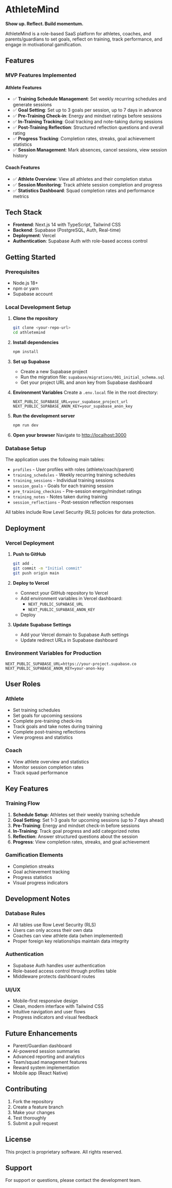 # AthleteMind

**Show up. Reflect. Build momentum.**

AthleteMind is a role-based SaaS platform for athletes, coaches, and parents/guardians to set goals, reflect on training, track performance, and engage in motivational gamification.

## Features

### MVP Features Implemented

#### Athlete Features
- ✅ **Training Schedule Management**: Set weekly recurring schedules and generate sessions
- ✅ **Goal Setting**: Set up to 3 goals per session, up to 7 days in advance
- ✅ **Pre-Training Check-in**: Energy and mindset ratings before sessions
- ✅ **In-Training Tracking**: Goal tracking and note-taking during sessions
- ✅ **Post-Training Reflection**: Structured reflection questions and overall rating
- ✅ **Progress Tracking**: Completion rates, streaks, goal achievement statistics
- ✅ **Session Management**: Mark absences, cancel sessions, view session history

#### Coach Features
- ✅ **Athlete Overview**: View all athletes and their completion status
- ✅ **Session Monitoring**: Track athlete session completion and progress
- ✅ **Statistics Dashboard**: Squad completion rates and performance metrics

## Tech Stack

- **Frontend**: Next.js 14 with TypeScript, Tailwind CSS
- **Backend**: Supabase (PostgreSQL, Auth, Real-time)
- **Deployment**: Vercel
- **Authentication**: Supabase Auth with role-based access control

## Getting Started

### Prerequisites

- Node.js 18+ 
- npm or yarn
- Supabase account

### Local Development Setup

1. **Clone the repository**
   ```bash
   git clone <your-repo-url>
   cd athletemind
   ```

2. **Install dependencies**
   ```bash
   npm install
   ```

3. **Set up Supabase**
   - Create a new Supabase project
   - Run the migration file: `supabase/migrations/001_initial_schema.sql`
   - Get your project URL and anon key from Supabase dashboard

4. **Environment Variables**
   Create a `.env.local` file in the root directory:
   ```env
   NEXT_PUBLIC_SUPABASE_URL=your_supabase_project_url
   NEXT_PUBLIC_SUPABASE_ANON_KEY=your_supabase_anon_key
   ```

5. **Run the development server**
   ```bash
   npm run dev
   ```

6. **Open your browser**
   Navigate to [http://localhost:3000](http://localhost:3000)

### Database Setup

The application uses the following main tables:

- `profiles` - User profiles with roles (athlete/coach/parent)
- `training_schedules` - Weekly recurring training schedules
- `training_sessions` - Individual training sessions
- `session_goals` - Goals for each training session
- `pre_training_checkins` - Pre-session energy/mindset ratings
- `training_notes` - Notes taken during training
- `session_reflections` - Post-session reflection responses

All tables include Row Level Security (RLS) policies for data protection.

## Deployment

### Vercel Deployment

1. **Push to GitHub**
   ```bash
   git add .
   git commit -m "Initial commit"
   git push origin main
   ```

2. **Deploy to Vercel**
   - Connect your GitHub repository to Vercel
   - Add environment variables in Vercel dashboard:
     - `NEXT_PUBLIC_SUPABASE_URL`
     - `NEXT_PUBLIC_SUPABASE_ANON_KEY`
   - Deploy

3. **Update Supabase Settings**
   - Add your Vercel domain to Supabase Auth settings
   - Update redirect URLs in Supabase dashboard

### Environment Variables for Production

```env
NEXT_PUBLIC_SUPABASE_URL=https://your-project.supabase.co
NEXT_PUBLIC_SUPABASE_ANON_KEY=your-anon-key
```

## User Roles

### Athlete
- Set training schedules
- Set goals for upcoming sessions
- Complete pre-training check-ins
- Track goals and take notes during training
- Complete post-training reflections
- View progress and statistics

### Coach
- View athlete overview and statistics
- Monitor session completion rates
- Track squad performance

## Key Features

### Training Flow
1. **Schedule Setup**: Athletes set their weekly training schedule
2. **Goal Setting**: Set 1-3 goals for upcoming sessions (up to 7 days ahead)
3. **Pre-Training**: Energy and mindset check-in before sessions
4. **In-Training**: Track goal progress and add categorized notes
5. **Reflection**: Answer structured questions about the session
6. **Progress**: View completion rates, streaks, and goal achievement

### Gamification Elements
- Completion streaks
- Goal achievement tracking
- Progress statistics
- Visual progress indicators

## Development Notes

### Database Rules
- All tables use Row Level Security (RLS)
- Users can only access their own data
- Coaches can view athlete data (when implemented)
- Proper foreign key relationships maintain data integrity

### Authentication
- Supabase Auth handles user authentication
- Role-based access control through profiles table
- Middleware protects dashboard routes

### UI/UX
- Mobile-first responsive design
- Clean, modern interface with Tailwind CSS
- Intuitive navigation and user flows
- Progress indicators and visual feedback

## Future Enhancements

- Parent/Guardian dashboard
- AI-powered session summaries
- Advanced reporting and analytics
- Team/squad management features
- Reward system implementation
- Mobile app (React Native)

## Contributing

1. Fork the repository
2. Create a feature branch
3. Make your changes
4. Test thoroughly
5. Submit a pull request

## License

This project is proprietary software. All rights reserved.

## Support

For support or questions, please contact the development team.




